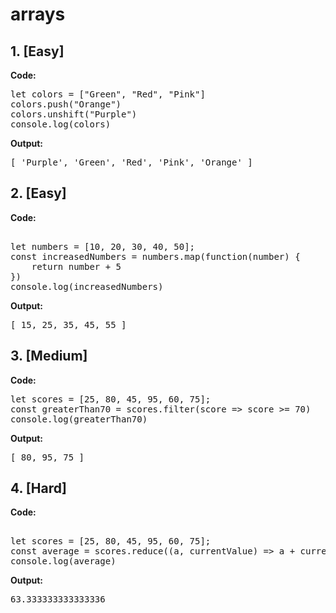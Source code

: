# arrays

## 1. [Easy]

**Code:** 
<pre>
let colors = ["Green", "Red", "Pink"]
colors.push("Orange")
colors.unshift("Purple")
console.log(colors)
</pre>

**Output:**   
<pre>
[ 'Purple', 'Green', 'Red', 'Pink', 'Orange' ]
</pre>


## 2. [Easy]  

**Code:**   
<pre> 
let numbers = [10, 20, 30, 40, 50];
const increasedNumbers = numbers.map(function(number) {
    return number + 5
})
console.log(increasedNumbers)
</pre>

**Output:**  
<pre>
[ 15, 25, 35, 45, 55 ]
</pre>

## 3. [Medium]

**Code:**   
<pre>
let scores = [25, 80, 45, 95, 60, 75];
const greaterThan70 = scores.filter(score => score >= 70)
console.log(greaterThan70)
</pre>

**Output:**  
<pre>
[ 80, 95, 75 ]
</pre>

## 4. [Hard]

**Code:**   
<pre> 
let scores = [25, 80, 45, 95, 60, 75];
const average = scores.reduce((a, currentValue) => a + currentValue, 0) / scores.length
console.log(average)  
</pre>

**Output:**  
<pre>
63.333333333333336
</pre>
